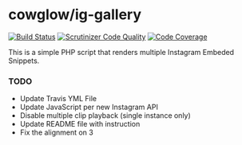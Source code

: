 # cowglow/ig-gallery

[![Build Status](https://travis-ci.org/cowglow/ig-gallery.svg?branch=master)](https://travis-ci.org/cowglow/ig-gallery)
[![Scrutinizer Code Quality](https://scrutinizer-ci.com/g/cowglow/ig-gallery/badges/quality-score.png?b=master)](https://scrutinizer-ci.com/g/cowglow/ig-gallery/?branch=master)
[![Code Coverage](https://scrutinizer-ci.com/g/cowglow/ig-gallery/badges/coverage.png?b=master)](https://scrutinizer-ci.com/g/cowglow/ig-gallery/?branch=master)

This is a simple PHP script that renders multiple Instagram Embeded Snippets.


### TODO
- Update Travis YML File
- Update JavaScript per new Instagram API
- Disable multiple clip playback (single instance only)
- Update README file with instruction
- Fix the alignment on 3 
